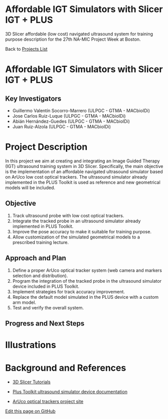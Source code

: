 # Affordable IGT Simulators with Slicer IGT + PLUS
3D Slicer affordable (low cost) navigated ultrasound system for training purpose description for the 27th NA-MIC Project Week at Boston.

Back to [Projects List](../../FIXME.md#ProjectsList)

# Affordable IGT Simulators with Slicer IGT + PLUS
## Key Investigators

- Guillermo Valentín Socorro-Marrero (ULPGC - GTMA - MACbioIDi)
- Jose Carlos Ruiz-Luque (ULPGC - GTMA - MACbioIDi)
- Abián Hernández-Guedes (ULPGC - GTMA - MACbioIDi)
- Juan Ruiz-Alzola (ULPGC - GTMA - MACbioIDi)

# Project Description

<!-- Presentation: https://medtec4susdev.github.io/FIXME -->

In this project we aim at creating and integrating an Image Guided Therapy (IGT) ultrasound training system in 3D Slicer. Specifically, the main objective is the implementation of an affordable navigated ultrasound simulator based on ArUco low cost optical trackers. The ultrasound simulator already implemented in the PLUS Toolkit is used as reference and new geometrical models will be included.

## Objective

1. Track ultrasound probe with low cost optical trackers.
2. Integrate the tracked probe in an ultrasound simulator already implemented in PLUS Toolkit.
3. Improve the pose accuracy to make it suitable for training purpose.
4. Allow customization of the simulated geometrical models to a prescribed training lecture.

## Approach and Plan

1. Define a proper ArUco optical tracker system (web camera and markers selection and distribution).
2. Program the integration of the tracked probe in the ultrasound simulator device included in PLUS Toolkit. 
3. Implement strategies for track accuracy improvement.
4. Replace the default model simulated in the PLUS device with a custom arm model.
5. Test and verify the overall system.

## Progress and Next Steps

<!--Describe progress and next steps in a few bullet points as you are making progress.-->

# Illustrations

<!--Add pictures and links to videos that demonstrate what has been accomplished.-->

<!--img src="https://github.com/medtec4susdev/FIXME.jpg" width="340" height="120"-->

# Background and References

<!--Use this space for information that may help people better understand your project, like links to papers, source code, or data.-->

+ [3D Slicer Tutorials](http://www.slicer.org/wiki/Documentation/4.8/Training)

+ [Plus Toolkit ultrasound simulator device documentation](http://perk-software.cs.queensu.ca/plus/doc/nightly/user/DeviceUsSimulator.html)

+ [ArUco optical trackers project site](http://www.uco.es/investiga/grupos/ava/node/26)

<!--Link for editing page when displayed in GitHub pages-->
<a href="https://github.com/NA-MIC/ProjectWeek/blob/master/PW27_2018_Boston/Projects/AffordableIGTSimulatorsWithSlicerIGTAndPLUS/README.md">Edit this page on GitHub</a>
